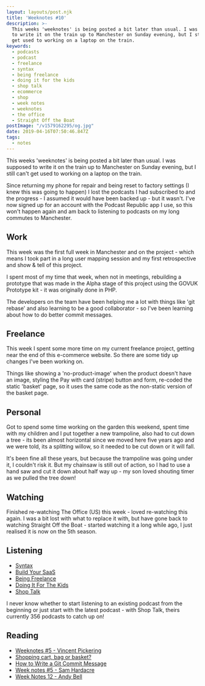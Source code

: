 ```yaml
---
layout: layouts/post.njk
title: 'Weeknotes #10'
description: >-
  This weeks 'weeknotes' is being posted a bit later than usual. I was supposed
  to write it on the train up to Manchester on Sunday evening, but I still can't
  get used to working on a laptop on the train.
keywords:
  - podcasts
  - podcast
  - freelance
  - syntax
  - being freelance
  - doing it for the kids
  - shop talk
  - ecommerce
  - shop
  - week notes
  - weeknotes
  - the office
  - Straight Off the Boat
postImage: "/v1579162295/og.jpg"
date: 2019-04-16T07:50:46.847Z
tags:
  - notes
---
```

This weeks 'weeknotes' is being posted a bit later than usual. I was supposed to write it on the train up to Manchester on Sunday evening, but I still can't get used to working on a laptop on the train.

Since returning my phone for repair and being reset to factory settings (I knew this was going to happen) I lost the podcasts I had subscribed to and the progress - I assumed it would have been backed up - but it wasn't. I've now signed up for an account with the Podcast Republic app I use, so this won't happen again and am back to listening to podcasts on my long commutes to Manchester.


## Work
This week was the first full week in Manchester and on the project - which means I took part in a long user mapping session and my first retrospective and show & tell of this project.

I spent most of my time that week, when not in meetings, rebuilding a prototype that was made in the Alpha stage of this project using the GOVUK Prototype kit - it was originally done in PHP.

The developers on the team have been helping me a lot with things like 'git rebase' and also learning to be a good collaborator - so I've been learning about how to do better commit messages.


## Freelance
This week I spent some more time on my current freelance project, getting near the end of this e-commerce website. So there are some tidy up changes I've been working on.

Things like showing a 'no-product-image' when the product doesn't have an image, styling the Pay with card (stripe) button and form, re-coded the static 'basket' page, so it uses the same code as the non-static version of the basket page.


## Personal
Got to spend some time working on the garden this weekend, spent time with my children and I put together a new trampoline, also had to cut down a tree - its been almost horizontal since we moved here five years ago and we were told, its a splitting willow, so it needed to be cut down or it will fall.

It's been fine all these years, but because the trampoline was going under it, I couldn't risk it. But my chainsaw is still out of action, so I had to use a hand saw and cut it down about half way up - my son loved shouting timer as we pulled the tree down!

## Watching
Finished re-watching The Office (US) this week - loved re-watching this again. I was a bit lost with what to replace it with, but have gone back to watching Straight Off the Boat - started watching it a long while ago, I just realised it is now on the 5th season.

## Listening
* [Syntax](https://syntax.fm/ "Syntax Podcast")
* [Build Your SaaS](https://saas.transistor.fm/ "Build Your SaaS Podcast")
* [Being Freelance](https://www.beingfreelance.com/ "Being Freelance")
* [Doing It For The Kids](https://www.doingitforthekids.net/ "Doing It For The Kids Podcast")
* [Shop Talk](https://shoptalkshow.com/ "Shop Talk")

I never know whether to start listening to an existing podcast from the beginning or just start with the latest podcast - with Shop Talk, theirs currently 356 podcasts to catch up on!

## Reading
- [Weeknotes #5 - Vincent Pickering](https://vincentp.me/articles/2019/04/07/16-00/ "Weeknotes #5 - Vincent Pickering")
- [Shopping cart, bag or basket?](https://uxdesign.cc/shopping-cart-bag-or-basket-fd7360c9413a "Shopping cart, bag or basket?")
- [How to Write a Git Commit Message](https://cbea.ms/git-commit/ "How to Write a Git Commit Message")
- [Week notes #5 - Sam Hardacre](https://blog.nocturnalmonkey.com/week-notes-5/ "Week notes #5 - Sam Hardacre")
- [Week Notes 12 - Andy Bell](https://archive.hankchizljaw.com/wrote/week-notes-12/ "Week Notes 12 - Andy Bell")
